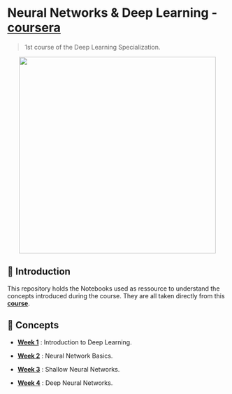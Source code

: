 # Neural Networks & Deep Learning - [coursera](https://www.coursera.org/learn/neural-networks-deep-learning)
> 1st course of the Deep Learning Specialization.

<p align='center'>
  <img src="https://d2wvfoqc9gyqzf.cloudfront.net/content/uploads/2018/09/Course1-1.jpeg" width="450" height="450"/>
</p>

## 🐣 Introduction

This repository holds the Notebooks used as ressource to understand the concepts introduced during the course. They are all taken directly from this **[course](https://www.coursera.org/learn/neural-networks-deep-learning)**.

## 🎯 Concepts

- **[Week 1](Week%201)** : Introduction to Deep Learning.

- **[Week 2](Week%202)** : Neural Network Basics.

- **[Week 3](Week%203)** : Shallow Neural Networks.

- **[Week 4](Week%204)** : Deep Neural Networks.

